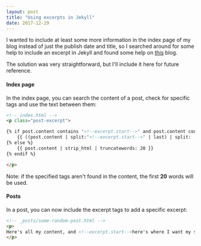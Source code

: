 ```yaml
---
layout: post
title: "Using excerpts in Jekyll"
date: 2017-12-29
---
```


I wanted to include at least some more information in the index page of my blog instead of just the publish date and title, so I searched around for some help to include an excerpt in Jekyll and found some help on <a href="http://frontendcollisionblog.com/jekyll/snippet/2015/03/23/how-to-show-a-summary-of-your-post-with-jekyll.html"> this</a> blog.

The solution was very straightforward, but I'll include it here for future reference.

#### Index page
In the index page, you can search the content of a post, check for specific tags and use the text between them:

``` html
<!-- index.html -->
<p class="post-excerpt">

{% if post.content contains '<!--excerpt.start-->' and post.content contains '<!--excerpt.end-->' %}
	{{ ((post.content | split:'<!--excerpt.start-->' | last) | split: '<!--excerpt.end-->' | first) | strip_html | truncatewords: 20 }}
{% else %}
	{{ post.content | strip_html | truncatewords: 20 }}
{% endif %}

</p>
```
Note: if the specified tags aren't found in the content, the first **20** words will be used.
#### Posts
In a post, you can now include the excerpt tags to add a specific excerpt:
``` html
<!-- _posts/some-random-post.html -->
<p>
Here's all my content, and <!--excerpt.start-->here's where I want my summary to begin, and this is where I want it to end<!--excerpt.end-->.
</p>
```
